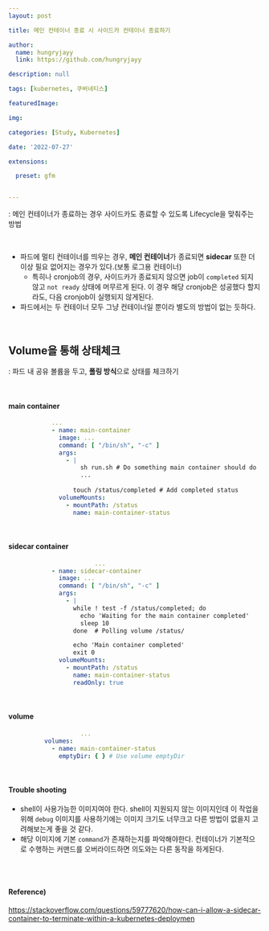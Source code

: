 ```yaml
---
layout: post

title: 메인 컨테이너 종료 시 사이드카 컨테이너 종료하기

author: 
  name: hungryjayy
  link: https://github.com/hungryjayy

description: null

tags: [kubernetes, 쿠버네티스]

featuredImage: 

img: 

categories: [Study, Kubernetes]

date: '2022-07-27'

extensions:

  preset: gfm


---
```


: 메인 컨테이너가 종료하는 경우 사이드카도 종료할 수 있도록 Lifecycle을 맞춰주는 방법

<br>

* 파드에 멀티 컨테이너를 띄우는 경우, **메인 컨테이너**가 종료되면 **sidecar** 또한 더이상 필요 없어지는 경우가 있다.(보통 로그용 컨테이너)
  * 특히나 cronjob의 경우, 사이드카가 종료되지 않으면 job이 `completed` 되지 않고 `not ready` 상태에 머무르게 된다. 이 경우 해당 cronjob은 성공했다 할지라도, 다음 cronjob이 실행되지 않게된다.
* 파드에서는 두 컨테이너 모두 그냥 컨테이너일 뿐이라 별도의 방법이 없는 듯하다.

<br>

## Volume을 통해 상태체크

: 파드 내 공유 볼륨을 두고, **폴링 방식**으로 상태를 체크하기

<br>

#### main container

```yaml
          	...
            - name: main-container
              image: ...
              command: [ "/bin/sh", "-c" ]
              args:
                - |
                	sh run.sh # Do something main container should do
                	...
                	
                  touch /status/completed # Add completed status
              volumeMounts:
                - mountPath: /status
                  name: main-container-status
```

<br>

#### sidecar container

```yaml
						...
            - name: sidecar-container
              image: ...
              command: [ "/bin/sh", "-c" ]
              args:
                - |
                  while ! test -f /status/completed; do
                    echo 'Waiting for the main container completed'
                    sleep 10
                  done	# Polling volume /status/

                  echo 'Main container completed'
                  exit 0
              volumeMounts:
                - mountPath: /status
                  name: main-container-status
                  readOnly: true
```

<br>

#### volume

```yaml
					...
          volumes:
            - name: main-container-status
              emptyDir: { } # Use volume emptyDir
```

<br>

#### Trouble shooting

* shell이 사용가능한 이미지여야 한다. shell이 지원되지 않는 이미지인데 이 작업을 위해 `debug` 이미지를 사용하기에는 이미지 크기도 너무크고 다른 방법이 없을지 고려해보는게 좋을 것 같다.
* 해당 이미지에 기본 `command`가 존재하는지를 파악해야한다. 컨테이너가 기본적으로 수행하는 커맨드를 오버라이드하면 의도와는 다른 동작을 하게된다.

<br><br>

#### Reference)

https://stackoverflow.com/questions/59777620/how-can-i-allow-a-sidecar-container-to-terminate-within-a-kubernetes-deploymen